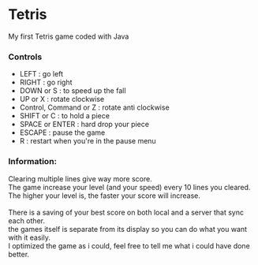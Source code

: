 # Tetris
My first Tetris game coded with Java

### Controls
- LEFT : go left
- RIGHT : go right
- DOWN or S : to speed up the fall
- UP or X : rotate clockwise
- Control, Command or Z : rotate anti clockwise
- SHIFT or C : to hold a piece
- SPACE or ENTER : hard drop your piece
- ESCAPE : pause the game
- R : restart when you're in the pause menu

### Information:
Clearing multiple lines give way more score. <br>
The game increase your level (and your speed) every 10 lines you cleared. <br>
The higher your level is, the faster your score will increase. <br>
<br>
There is a saving of your best score on both local and a server that sync each other. <br>
the games itself is separate from its display so you can do what you want with it easily. <br>
I optimized the game as i could, feel free to tell me what i could have done better. <br>